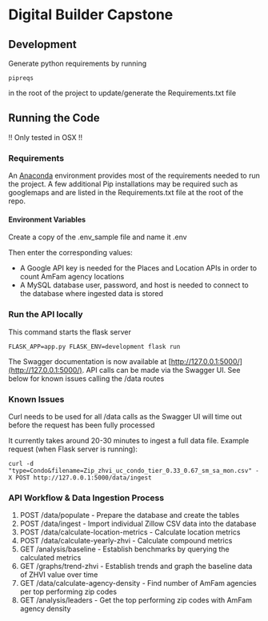 # Digital Builder Capstone

## Development
Generate python requirements by running
```
pipreqs
```
in the root of the project to update/generate the Requirements.txt file


## Running the Code

!! Only tested in OSX !!

### Requirements
An [Anaconda](https://www.anaconda.com/products/individual) environment provides most of the requirements needed to run the project.
A few additional Pip installations may be required such as googlemaps and are listed in the Requirements.txt file at the root of the repo.

#### Environment Variables
Create a copy of the .env_sample file and name it .env

Then enter the corresponding values:
* A Google API key is needed for the Places and Location APIs in order to count AmFam agency locations
* A MySQL database user, password, and host is needed to connect to the database where ingested data is stored 

### Run the API locally
This command starts the flask server
```
FLASK_APP=app.py FLASK_ENV=development flask run
```
The Swagger documentation is now available at [http://127.0.0.1:5000/](http://127.0.0.1:5000/).
API calls can be made via the Swagger UI. See below for known issues calling the /data routes

### Known Issues
Curl needs to be used for all /data calls as the Swagger UI will time out before the request has been fully processed

It currently takes around 20-30 minutes to ingest a full data file. 
Example request (when Flask server is running):
```
curl -d "type=Condo&filename=Zip_zhvi_uc_condo_tier_0.33_0.67_sm_sa_mon.csv" -X POST http://127.0.0.1:5000/data/ingest
```

### API Workflow & Data Ingestion Process
1. POST /data/populate - Prepare the database and create the tables
2. POST /data/ingest - Import individual Zillow CSV data into the database
3. POST /data/calculate-location-metrics - Calculate location metrics
4. POST /data/calculate-yearly-zhvi - Calculate compound metrics
5. GET /analysis/baseline - Establish benchmarks by querying the calculated metrics
6. GET /graphs/trend-zhvi - Establish trends and graph the baseline data of ZHVI value over time
7. GET /data/calculate-agency-density - Find number of AmFam agencies per top performing zip codes
8. GET /analysis/leaders - Get the top performing zip codes with AmFam agency density
